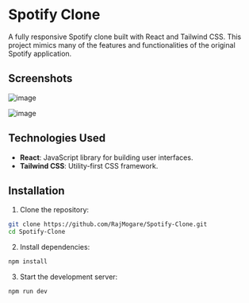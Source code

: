 
# Spotify Clone

A fully responsive Spotify clone built with React and Tailwind CSS. This project mimics many of the features and functionalities of the original Spotify application.

## Screenshots

![image](https://github.com/RajMogare/Spotify-Clone/assets/124992967/71e4e87a-8e0b-4385-b63d-f0562245066d)

![image](https://github.com/RajMogare/Spotify-Clone/assets/124992967/e26abaf3-f4f8-4ceb-a370-7960f9bb2b09)


## Technologies Used

- **React**: JavaScript library for building user interfaces.
- **Tailwind CSS**: Utility-first CSS framework.
  

## Installation

1. Clone the repository:

```bash
git clone https://github.com/RajMogare/Spotify-Clone.git
cd Spotify-Clone
```

2. Install dependencies:

```bash
npm install
```

3. Start the development server:

```bash
npm run dev
```



